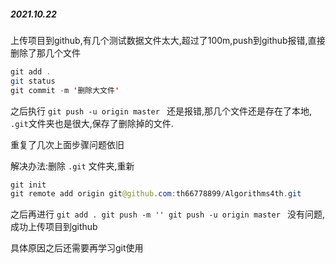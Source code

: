 ##### 2021.10.22 

上传项目到github,有几个测试数据文件太大,超过了100m,push到github报错,直接删除了那几个文件

```JAVA
git add .
git status
git commit -m '删除大文件'
```

之后执行 `git push -u origin master ` 还是报错,那几个文件还是存在了本地, `.git`文件夹也是很大,保存了删除掉的文件.

重复了几次上面步骤问题依旧

解决办法:删除 `.git` 文件夹,重新 

```java
git init
git remote add origin git@github.com:th66778899/Algorithms4th.git
```

之后再进行 `git add . git push -m '' git push -u origin master ` 没有问题,成功上传项目到github

具体原因之后还需要再学习git使用